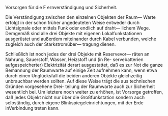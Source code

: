 Vorsorgen für die F ernverständigung und Sicherheit.

Die Verständigung zwischen den einzelnen Objekten der Raum—
Warte erfolgt in der schon früher angedeuteten Weise entweder
durch Lichtsignale oder mittels Funk oder endlich auf draht—
lichem Wege. Demgemäß sind alle drei Objekte mit eigenen
Lokalfunkstationen ausgerüstet und außerdem miteinander durch
Kabel verbunden, welche zugleich auch der Starkstromüber—
tragung dienen.

Schließlich ist noch jedes der drei Objekte mit Reservevor—
räten an Nahrung, Sauerstoff, Wasser, Heizstoff und (in Re-
servebatterien aufgespeicherter) Elektrizität derart ausgestattet, daß
es zur Not die ganze Bemannung der Raumwarte auf einige Zeit
aufnehmen kann, wenn etwa durch einen Unglücksfall die beiden
anderen Objekte gleichzeitig unbrauchbar werden sollten. Auf
diese Weise trägt die aus technischen Gründen vorgesehene Drei-
teilung der Raumwarte auch zur Sicherheit wesentlich bei. Um
letztere noch weiter zu erhöhen, ist Vorsorge getroffen, daß
jedes Objekt nicht nur über die Großfunkstation sondern auch
selbständig, durch eigene Blinkspiegeleinrichtungen, mit der Erde
inVerbindung treten kann.

